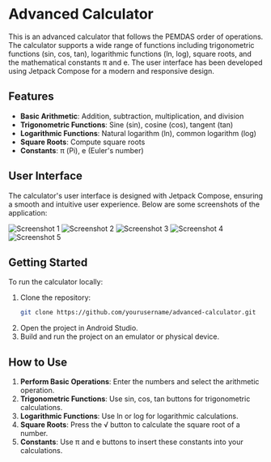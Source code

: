 # Advanced Calculator

This is an advanced calculator that follows the PEMDAS order of operations. The calculator supports a wide range of functions including trigonometric functions (sin, cos, tan), logarithmic functions (ln, log), square roots, and the mathematical constants π and e. The user interface has been developed using Jetpack Compose for a modern and responsive design.

## Features

- **Basic Arithmetic**: Addition, subtraction, multiplication, and division
- **Trigonometric Functions**: Sine (sin), cosine (cos), tangent (tan)
- **Logarithmic Functions**: Natural logarithm (ln), common logarithm (log)
- **Square Roots**: Compute square roots
- **Constants**: π (Pi), e (Euler's number)

## User Interface

The calculator's user interface is designed with Jetpack Compose, ensuring a smooth and intuitive user experience. Below are some screenshots of the application:

![Screenshot 1](Screenshot_1.png)
![Screenshot 2](Screenshot_2.png)
![Screenshot 3](Screenshot_3.png)
![Screenshot 4](Screenshot_4.png)
![Screenshot 5](Screenshot_5.png)

## Getting Started

To run the calculator locally:

1. Clone the repository:
    ```bash
    git clone https://github.com/yourusername/advanced-calculator.git
    ```
2. Open the project in Android Studio.
3. Build and run the project on an emulator or physical device.

## How to Use

1. **Perform Basic Operations**: Enter the numbers and select the arithmetic operation.
2. **Trigonometric Functions**: Use sin, cos, tan buttons for trigonometric calculations.
3. **Logarithmic Functions**: Use ln or log for logarithmic calculations.
4. **Square Roots**: Press the √ button to calculate the square root of a number.
5. **Constants**: Use π and e buttons to insert these constants into your calculations.
